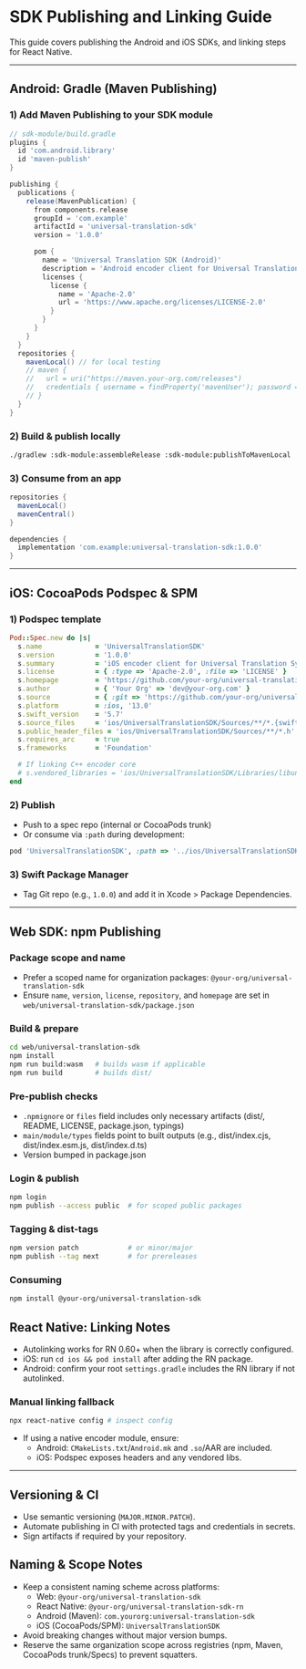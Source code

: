 # SDK Publishing and Linking Guide

This guide covers publishing the Android and iOS SDKs, and linking steps for React Native.

---

## Android: Gradle (Maven Publishing)

### 1) Add Maven Publishing to your SDK module
```gradle
// sdk-module/build.gradle
plugins {
  id 'com.android.library'
  id 'maven-publish'
}

publishing {
  publications {
    release(MavenPublication) {
      from components.release
      groupId = 'com.example'
      artifactId = 'universal-translation-sdk'
      version = '1.0.0'

      pom {
        name = 'Universal Translation SDK (Android)'
        description = 'Android encoder client for Universal Translation System'
        licenses {
          license {
            name = 'Apache-2.0'
            url = 'https://www.apache.org/licenses/LICENSE-2.0'
          }
        }
      }
    }
  }
  repositories {
    mavenLocal() // for local testing
    // maven {
    //   url = uri("https://maven.your-org.com/releases")
    //   credentials { username = findProperty('mavenUser'); password = findProperty('mavenPass') }
    // }
  }
}
```

### 2) Build & publish locally
```bash
./gradlew :sdk-module:assembleRelease :sdk-module:publishToMavenLocal
```

### 3) Consume from an app
```gradle
repositories {
  mavenLocal()
  mavenCentral()
}

dependencies {
  implementation 'com.example:universal-translation-sdk:1.0.0'
}
```

---

## iOS: CocoaPods Podspec & SPM

### 1) Podspec template
```ruby
Pod::Spec.new do |s|
  s.name             = 'UniversalTranslationSDK'
  s.version          = '1.0.0'
  s.summary          = 'iOS encoder client for Universal Translation System'
  s.license          = { :type => 'Apache-2.0', :file => 'LICENSE' }
  s.homepage         = 'https://github.com/your-org/universal-translation-system'
  s.author           = { 'Your Org' => 'dev@your-org.com' }
  s.source           = { :git => 'https://github.com/your-org/universal-translation-system.git', :tag => s.version }
  s.platform         = :ios, '13.0'
  s.swift_version    = '5.7'
  s.source_files     = 'ios/UniversalTranslationSDK/Sources/**/*.{swift,h,mm}'
  s.public_header_files = 'ios/UniversalTranslationSDK/Sources/**/*.h'
  s.requires_arc     = true
  s.frameworks       = 'Foundation'

  # If linking C++ encoder core
  # s.vendored_libraries = 'ios/UniversalTranslationSDK/Libraries/libuniversal_encoder_core.a'
end
```

### 2) Publish
- Push to a spec repo (internal or CocoaPods trunk)
- Or consume via `:path` during development:
```ruby
pod 'UniversalTranslationSDK', :path => '../ios/UniversalTranslationSDK'
```

### 3) Swift Package Manager
- Tag Git repo (e.g., `1.0.0`) and add it in Xcode > Package Dependencies.

---

## Web SDK: npm Publishing

### Package scope and name
- Prefer a scoped name for organization packages: `@your-org/universal-translation-sdk`
- Ensure `name`, `version`, `license`, `repository`, and `homepage` are set in `web/universal-translation-sdk/package.json`

### Build & prepare
```bash
cd web/universal-translation-sdk
npm install
npm run build:wasm   # builds wasm if applicable
npm run build        # builds dist/
```

### Pre-publish checks
- `.npmignore` or `files` field includes only necessary artifacts (dist/, README, LICENSE, package.json, typings)
- `main/module/types` fields point to built outputs (e.g., dist/index.cjs, dist/index.esm.js, dist/index.d.ts)
- Version bumped in package.json

### Login & publish
```bash
npm login
npm publish --access public  # for scoped public packages
```

### Tagging & dist-tags
```bash
npm version patch            # or minor/major
npm publish --tag next       # for prereleases
```

### Consuming
```bash
npm install @your-org/universal-translation-sdk
```

## React Native: Linking Notes

- Autolinking works for RN 0.60+ when the library is correctly configured.
- iOS: run `cd ios && pod install` after adding the RN package.
- Android: confirm your root `settings.gradle` includes the RN library if not autolinked.

### Manual linking fallback
```bash
npx react-native config # inspect config
```
- If using a native encoder module, ensure:
  - Android: `CMakeLists.txt`/`Android.mk` and `.so`/AAR are included.
  - iOS: Podspec exposes headers and any vendored libs.

---

## Versioning & CI
- Use semantic versioning (`MAJOR.MINOR.PATCH`).
- Automate publishing in CI with protected tags and credentials in secrets.
- Sign artifacts if required by your repository.

## Naming & Scope Notes
- Keep a consistent naming scheme across platforms:
  - Web: `@your-org/universal-translation-sdk`
  - React Native: `@your-org/universal-translation-sdk-rn`
  - Android (Maven): `com.yourorg:universal-translation-sdk`
  - iOS (CocoaPods/SPM): `UniversalTranslationSDK`
- Avoid breaking changes without major version bumps.
- Reserve the same organization scope across registries (npm, Maven, CocoaPods trunk/Specs) to prevent squatters.